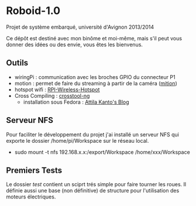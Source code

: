 Roboid-1.0
==========

Projet de système embarqué, université d'Avignon 2013/2014

Ce dépôt est destiné avec mon binôme et moi-même, mais s'il peut vous
donner des idées ou des envie, vous êtes les bienvenus.

Outils
------

 * wiringPi     : communication avec les broches GPIO du connecteur P1
 * motion       : permet de faire du streaming à partir de la caméra
   ([mition](http://www.lavrsen.dk/foswiki/bin/view/Motion/WebHome))
 * hotspot wifi :
   [RPI-Wireless-Hotspot](https://github.com/harryallerston/RPI-Wireless-Hotspot)
 * Cross Compiling : [crosstool-ng](http://crosstool-ng.org/)
   * installation sous Fedora : [Attila Kanto's Blog](https://akanto.wordpress.com/2012/10/02/cross-compiling-kernel-for-raspberry-pi-on-fedora-17-part-2/)

Serveur NFS
-----------

Pour faciliter le développement du projet j'ai installé un serveur NFS qui
exporte le dossier /home/pi/Workspace sur le réseau local.
 * sudo mount -t nfs 192.168.x.x:/export/Workspace /home/xxx/Workspace

Premiers Tests
--------------

Le dossier *test* contient un sciprt trés simple pour faire tourner les roues.
Il définie aussi une base (non définitive) de structure pour l'utilisation
des moteurs électriques.
